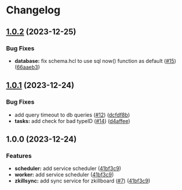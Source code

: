 # Changelog

## [1.0.2](https://github.com/buckbrady/evebot-tools-backend/compare/v1.0.1...v1.0.2) (2023-12-25)


### Bug Fixes

* **database:** fix schema.hcl to use sql now() function as default ([#15](https://github.com/buckbrady/evebot-tools-backend/issues/15)) ([66aaeb3](https://github.com/buckbrady/evebot-tools-backend/commit/66aaeb35cf0a5def79bdef2e3b5a74bdac4e1c30))

## [1.0.1](https://github.com/buckbrady/evebot-tools-backend/compare/v1.0.0...v1.0.1) (2023-12-24)


### Bug Fixes

* add query timeout to db queries ([#12](https://github.com/buckbrady/evebot-tools-backend/issues/12)) ([dcfdf8b](https://github.com/buckbrady/evebot-tools-backend/commit/dcfdf8b0b17925b905214c08917b2a76bbb1500c))
* **tasks:** add check for bad typeID ([#14](https://github.com/buckbrady/evebot-tools-backend/issues/14)) ([d4affee](https://github.com/buckbrady/evebot-tools-backend/commit/d4affeeeef07a34bc4c8f4699a60e5c96833863b))

## 1.0.0 (2023-12-24)


### Features

* **scheduler:** add service scheduler ([41bf3c9](https://github.com/buckbrady/evebot-tools-backend/commit/41bf3c978ee5b1eb6f11af45132903d73ac71705))
* **worker:** add service scheduler ([41bf3c9](https://github.com/buckbrady/evebot-tools-backend/commit/41bf3c978ee5b1eb6f11af45132903d73ac71705))
* **zkillsync:** add sync service for zkillboard ([#7](https://github.com/buckbrady/evebot-tools-backend/issues/7)) ([41bf3c9](https://github.com/buckbrady/evebot-tools-backend/commit/41bf3c978ee5b1eb6f11af45132903d73ac71705))
